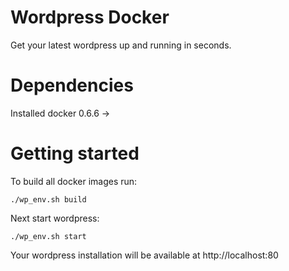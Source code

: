 Wordpress Docker
======

Get your latest wordpress up and running in seconds. 

Dependencies
======

Installed docker 0.6.6 ->

Getting started
======

To build all docker images run:
```
./wp_env.sh build
```

Next start wordpress:
```
./wp_env.sh start
```

Your wordpress installation will be available at http://localhost:80
